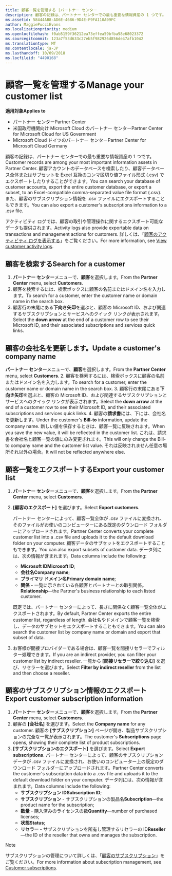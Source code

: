 ```yaml
---
title: 顧客一覧を管理する |パートナー センター
description: 顧客の記録は、パートナー センターでの最も重要な情報資産の 1 つです。
ms.assetid: 58444AB8-AD6E-4686-9D4E-F9FA110A99FC
author: MaggiePucciEvans
ms.localizationpriority: medium
ms.openlocfilehash: f0ab5159f36212ea73effea59bfba98e68023372
ms.sourcegitcommit: 123a7f53d633c27eb5f982926d856de47afb1042
ms.translationtype: MT
ms.contentlocale: ja-JP
ms.lasthandoff: 10/09/2018
ms.locfileid: "4490168"
---
```

# <a name="manage-your-customer-list"></a><span data-ttu-id="178d2-103">顧客一覧を管理する</span><span class="sxs-lookup"><span data-stu-id="178d2-103">Manage your customer list</span></span>

**<span data-ttu-id="178d2-104">適用対象</span><span class="sxs-lookup"><span data-stu-id="178d2-104">Applies to</span></span>**

-  <span data-ttu-id="178d2-105">パートナー センター</span><span class="sxs-lookup"><span data-stu-id="178d2-105">Partner Center</span></span>
-  <span data-ttu-id="178d2-106">米国政府機関向け Microsoft Cloud のパートナー センター</span><span class="sxs-lookup"><span data-stu-id="178d2-106">Partner Center for Microsoft Cloud for US Government</span></span>
-  <span data-ttu-id="178d2-107">Microsoft Cloud ドイツのパートナー センター</span><span class="sxs-lookup"><span data-stu-id="178d2-107">Partner Center for Microsoft Cloud Germany</span></span>

<span data-ttu-id="178d2-108">顧客の記録は、パートナー センターでの最も重要な情報資産の 1 つです。</span><span class="sxs-lookup"><span data-stu-id="178d2-108">Customer records are among your most important information assets in Partner Center.</span></span> <span data-ttu-id="178d2-109">顧客アカウントのデータベースを検索したり、顧客データベース全体またはサブセットを Excel 互換のコンマ区切り値ファイル形式 (.csv) でエクスポートしたりすることができます。</span><span class="sxs-lookup"><span data-stu-id="178d2-109">You can search your database of customer accounts, export the entire customer database, or export a subset, to an Excel-compatible comma-separated value file format (.csv).</span></span> <span data-ttu-id="178d2-110">また、顧客のサブスクリプション情報を .csv ファイルにエクスポートすることもできます。</span><span class="sxs-lookup"><span data-stu-id="178d2-110">You can also export a customer's subscriptions information to a .csv file.</span></span>

<span data-ttu-id="178d2-111">アクティビティ ログでは、顧客の取引や管理操作に関するエクスポート可能なデータも提供されます。</span><span class="sxs-lookup"><span data-stu-id="178d2-111">Activity logs also provide exportable data on transactions and management actions for customers.</span></span> <span data-ttu-id="178d2-112">詳しくは、「[顧客のアクティビティ ログを表示する](activity-logs.md)」をご覧ください。</span><span class="sxs-lookup"><span data-stu-id="178d2-112">For more information, see [View customer activity logs](activity-logs.md).</span></span>


## <a name="search-for-a-customer"></a><span data-ttu-id="178d2-113">顧客を検索する</span><span class="sxs-lookup"><span data-stu-id="178d2-113">Search for a customer</span></span>

1.  <span data-ttu-id="178d2-114">**パートナー センター**メニューで、**顧客**を選択します。</span><span class="sxs-lookup"><span data-stu-id="178d2-114">From the **Partner Center** menu, select **Customers**.</span></span>
2.  <span data-ttu-id="178d2-115">顧客を検索するには、検索ボックスに顧客の名前またはドメイン名を入力します。</span><span class="sxs-lookup"><span data-stu-id="178d2-115">To search for a customer, enter the customer name or domain name in the search box.</span></span>
3.  <span data-ttu-id="178d2-116">顧客行の末尾にある**下向き矢印**を選ぶと、顧客の Microsoft ID、および関連するサブスクリプションとサービスへのクイック リンクが表示されます。</span><span class="sxs-lookup"><span data-stu-id="178d2-116">Select the **down arrow** at the end of a customer row to see their Microsoft ID, and their associated subscriptions and services quick links.</span></span>

## <a name="update-a-customers-company-name"></a><span data-ttu-id="178d2-117">顧客の会社名を更新します。</span><span class="sxs-lookup"><span data-stu-id="178d2-117">Update a customer's company name</span></span>

<span data-ttu-id="178d2-118">**パートナー センター**メニューで、**顧客**を選択します。</span><span class="sxs-lookup"><span data-stu-id="178d2-118">From the **Partner Center** menu, select **Customers**.</span></span>
2.  <span data-ttu-id="178d2-119">顧客を検索するには、検索ボックスに顧客の名前またはドメイン名を入力します。</span><span class="sxs-lookup"><span data-stu-id="178d2-119">To search for a customer, enter the customer name or domain name in the search box.</span></span>
3.  <span data-ttu-id="178d2-120">顧客行の末尾にある**下向き矢印**を選ぶと、顧客の Microsoft ID、および関連するサブスクリプションとサービスへのクイック リンクが表示されます。</span><span class="sxs-lookup"><span data-stu-id="178d2-120">Select the **down arrow** at the end of a customer row to see their Microsoft ID, and their associated subscriptions and services quick links.</span></span>
4.  <span data-ttu-id="178d2-121">顧客の**請求書に**は、下には、会社名を更新します。</span><span class="sxs-lookup"><span data-stu-id="178d2-121">Under the customer's **Bill-to** information, update the company name.</span></span> <span data-ttu-id="178d2-122">新しい値を保存するときは、顧客一覧に反映されます。</span><span class="sxs-lookup"><span data-stu-id="178d2-122">When you save the new value, it will be reflected in the customer list.</span></span> <span data-ttu-id="178d2-123">これは、請求書を会社名と顧客一覧の値にのみ変更されます。</span><span class="sxs-lookup"><span data-stu-id="178d2-123">This will only change the Bill-to company name and the customer list value.</span></span> <span data-ttu-id="178d2-124">それは反映されません任意の場所それ以外の場合。</span><span class="sxs-lookup"><span data-stu-id="178d2-124">It will not be reflected anywhere else.</span></span>

## <a name="export-your-customer-list"></a><span data-ttu-id="178d2-125">顧客一覧をエクスポートする</span><span class="sxs-lookup"><span data-stu-id="178d2-125">Export your customer list</span></span>

1.  <span data-ttu-id="178d2-126">**パートナー センター**メニューで、**顧客**を選択します。</span><span class="sxs-lookup"><span data-stu-id="178d2-126">From the **Partner Center** menu, select **Customers**.</span></span>
2.  <span data-ttu-id="178d2-127">**[顧客のエクスポート]** を選びます。</span><span class="sxs-lookup"><span data-stu-id="178d2-127">Select **Export customers**.</span></span>

    <span data-ttu-id="178d2-128">パートナー センターによって、顧客一覧全体が .csv ファイルに変換され、そのファイルがお使いのコンピューターにある既定のダウンロード フォルダーにアップロードされます。</span><span class="sxs-lookup"><span data-stu-id="178d2-128">Partner Center converts your complete customer list into a .csv file and uploads it to the default download folder on your computer.</span></span> <span data-ttu-id="178d2-129">顧客データのサブセットをエクスポートすることもできます。</span><span class="sxs-lookup"><span data-stu-id="178d2-129">You can also export subsets of customer data.</span></span> <span data-ttu-id="178d2-130">データ列には、次の情報が含まれます。</span><span class="sxs-lookup"><span data-stu-id="178d2-130">Data columns include the following:</span></span>

    -   <span data-ttu-id="178d2-131">**Microsoft ID**</span><span class="sxs-lookup"><span data-stu-id="178d2-131">**Microsoft ID**;</span></span>
    -   <span data-ttu-id="178d2-132">**会社名**</span><span class="sxs-lookup"><span data-stu-id="178d2-132">**Company name**;</span></span>
    -   <span data-ttu-id="178d2-133">**プライマリ ドメイン名**</span><span class="sxs-lookup"><span data-stu-id="178d2-133">**Primary domain name**;</span></span>
    -   <span data-ttu-id="178d2-134">**関係** - 一覧に示されている各顧客とパートナーとの取引関係。</span><span class="sxs-lookup"><span data-stu-id="178d2-134">**Relationship**—the Partner's business relationship to each listed customer.</span></span>

    <span data-ttu-id="178d2-135">既定では、パートナー センターによって、長さに関係なく顧客一覧全体がエクスポートされます。</span><span class="sxs-lookup"><span data-stu-id="178d2-135">By default, Partner Center exports the entire customer list, regardless of length.</span></span> <span data-ttu-id="178d2-136">会社名やドメインで顧客一覧を検索し、データのサブセットをエクスポートすることもできます。</span><span class="sxs-lookup"><span data-stu-id="178d2-136">You can also search the customer list by company name or domain and export that subset of data.</span></span>

3.  <span data-ttu-id="178d2-137">お客様が間接プロバイダーである場合は、顧客一覧を間接リセラーでフィルター処理できます。</span><span class="sxs-lookup"><span data-stu-id="178d2-137">If you are an indirect provider, you can filter your customer list by indirect reseller.</span></span> <span data-ttu-id="178d2-138">一覧から **[間接リセラーで絞り込む]** を選び、リセラーを選びます。</span><span class="sxs-lookup"><span data-stu-id="178d2-138">Select **Filter by indirect reseller** from the list and then choose a reseller.</span></span>


## <a name="export-customer-subscription-information"></a><span data-ttu-id="178d2-139">顧客のサブスクリプション情報のエクスポート</span><span class="sxs-lookup"><span data-stu-id="178d2-139">Export customer subscription information</span></span>

1.  <span data-ttu-id="178d2-140">**パートナー センター**メニューで、**顧客**を選択します。</span><span class="sxs-lookup"><span data-stu-id="178d2-140">From the **Partner Center** menu, select **Customers**.</span></span>
2.  <span data-ttu-id="178d2-141">顧客の **[会社名]** を選びます。</span><span class="sxs-lookup"><span data-stu-id="178d2-141">Select the **Company name** for any customer.</span></span> <span data-ttu-id="178d2-142">顧客の **[サブスクリプション]** ページが開き、製品サブスクリプションの完全な一覧が表示されます。</span><span class="sxs-lookup"><span data-stu-id="178d2-142">The customer's **Subscriptions** page opens, showing their complete list of product subscriptions.</span></span>
3.  <span data-ttu-id="178d2-143">**[サブスクリプションのエクスポート]** を選びます。</span><span class="sxs-lookup"><span data-stu-id="178d2-143">Select **Export subscriptions**.</span></span> <span data-ttu-id="178d2-144">パートナー センターによって、顧客のサブスクリプション データが .csv ファイルに変換され、お使いのコンピューター上の既定のダウンロード フォルダーにアップロードされます。</span><span class="sxs-lookup"><span data-stu-id="178d2-144">Partner Center converts the customer's subscription data into a .csv file and uploads it to the default download folder on your computer.</span></span> <span data-ttu-id="178d2-145">データ列には、次の情報が含まれます。</span><span class="sxs-lookup"><span data-stu-id="178d2-145">Data columns include the following:</span></span>
    -   <span data-ttu-id="178d2-146">**サブスクリプション ID**</span><span class="sxs-lookup"><span data-stu-id="178d2-146">**Subscription ID**;</span></span>
    -   <span data-ttu-id="178d2-147">**サブスクリプション** - サブスクリプションの製品名</span><span class="sxs-lookup"><span data-stu-id="178d2-147">**Subscription**—the product name for the subscription;</span></span>
    -   <span data-ttu-id="178d2-148">**数量** - 購入済みのライセンスの数</span><span class="sxs-lookup"><span data-stu-id="178d2-148">**Quantity**—number of purchased licenses;</span></span>
    -   <span data-ttu-id="178d2-149">**状態**</span><span class="sxs-lookup"><span data-stu-id="178d2-149">**Status**;</span></span>
    -   <span data-ttu-id="178d2-150">**リセラー** - サブスクリプションを所有し管理するリセラーの ID</span><span class="sxs-lookup"><span data-stu-id="178d2-150">**Reseller**—the ID of the reseller that owns and manages the subscription.</span></span>

> [!NOTE]  
> <span data-ttu-id="178d2-151">サブスクリプションの管理について詳しくは、「[顧客のサブスクリプション](customer-subscriptions.md)」をご覧ください。</span><span class="sxs-lookup"><span data-stu-id="178d2-151">For more information about subscription management, see [Customer subscriptions](customer-subscriptions.md).</span></span>

     

 

 



